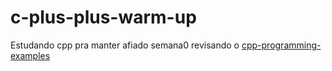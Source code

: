 # c-plus-plus-warm-up
Estudando cpp pra manter afiado
semana0 revisando o [cpp-programming-examples](https://www.geeksforgeeks.org/cpp/cpp-programming-examples/)